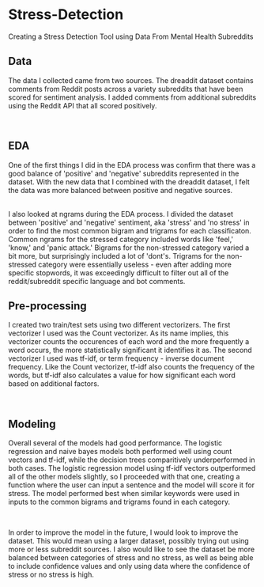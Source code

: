 # Stress-Detection

Creating a Stress Detection Tool using Data From Mental Health Subreddits

## Data
The data I collected came from two sources.  The dreaddit dataset contains comments from Reddit posts across a variety subreddits that have been scored for sentiment analysis.  I added comments from additional subreddits using the Reddit API that all scored positively.

 <br>

## EDA
One of the first things I did in the EDA process was confirm that there was a good balance of 'positive' and 'negative' subreddits represented in the dataset.  With the new data that I combined with the dreaddit dataset, I felt the data was more balanced between positive and negative sources.

 <br>
I also looked at ngrams during the EDA process.  I divided the dataset between 'positive' and 'negative' sentiment, aka 'stress' and 'no stress' in order to find the most common bigram and trigrams for each classificaton.  Common ngrams for the stressed category included words like 'feel,' 'know,' and 'panic attack.'  Bigrams for the non-stressed category varied a bit more, but surprisingly included a lot of 'dont's.  Trigrams for the non-stressed category were essentially useless - even after adding more specific stopwords, it was exceedingly difficult to filter out all of the reddit/subreddit specific language and bot comments.

## Pre-processing
I created two train/test sets using two different vectorizers. The first vectorizer I used was the Count vectorizer. As its name implies, this vectorizer counts the occurences of each word and the more frequently a word occurs, the more statistically significant it identifies it as. The second vectorizer I used was tf-idf, or term frequency - inverse document frequency. Like the Count vectorizer, tf-idf also counts the frequency of the words, but tf-idf also calculates a value for how significant each word based on additional factors.

 <br>
 
 ## Modeling
Overall several of the models had good performance.  The logistic regression and naive bayes models both performed well using count vectors and tf-idf, while the decision trees comparitively underperformed in both cases.  The logistic regression model using tf-idf vectors outperformed all of the other models slightly, so I proceeded with that one, creating a function where the user can input a sentence and the model will score it for stress.  The model performed best when similar keywords were used in inputs to the common bigrams and trigrams found in each category.  

<br>

In order to improve the model in the future, I would look to improve the dataset.  This would mean using a larger dataset, possibly trying out using more or less subreddit sources.  I also would like to see the dataset be more balanced between categories of stress and no stress, as well as being able to include confidence values and only using data where the confidence of stress or no stress is high.


 <br>

